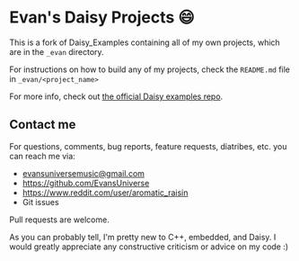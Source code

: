# Evan's Daisy Projects :smile:

This is a fork of Daisy_Examples containing all of my own projects, which are in the `_evan` directory.

For instructions on how to build any of my projects, check the `README.md` file in `_evan/<project_name>`

For more info, check out [the official Daisy examples repo](https://github.com/electro-smith/DaisyExamples).

## Contact me
For questions, comments, bug reports, feature requests, diatribes, etc. you can reach me via:
* evansuniversemusic@gmail.com
* https://github.com/EvansUniverse
* https://www.reddit.com/user/aromatic_raisin
* Git issues

Pull requests are welcome.

As you can probably tell, I'm pretty new to C++, embedded, and Daisy. I would greatly appreciate any constructive criticism or advice on my code :)